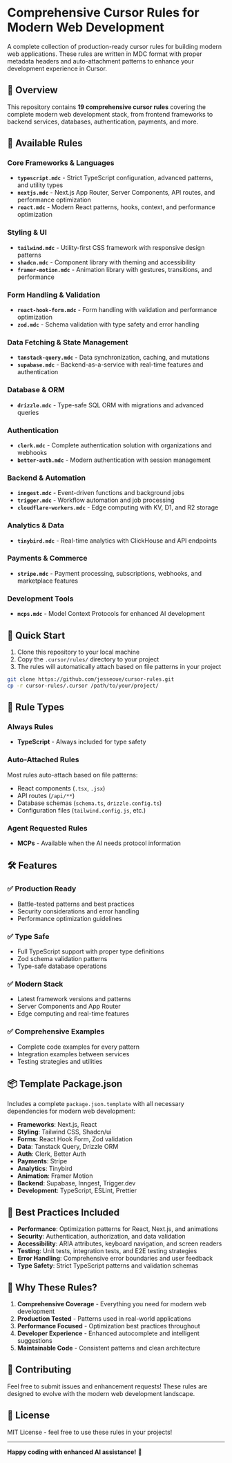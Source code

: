 # Comprehensive Cursor Rules for Modern Web Development

A complete collection of production-ready cursor rules for building modern web applications. These rules are written in MDC format with proper metadata headers and auto-attachment patterns to enhance your development experience in Cursor.

## 🎯 Overview

This repository contains **19 comprehensive cursor rules** covering the complete modern web development stack, from frontend frameworks to backend services, databases, authentication, payments, and more.

## 📁 Available Rules

### Core Frameworks & Languages
- **`typescript.mdc`** - Strict TypeScript configuration, advanced patterns, and utility types
- **`nextjs.mdc`** - Next.js App Router, Server Components, API routes, and performance optimization
- **`react.mdc`** - Modern React patterns, hooks, context, and performance optimization

### Styling & UI
- **`tailwind.mdc`** - Utility-first CSS framework with responsive design patterns
- **`shadcn.mdc`** - Component library with theming and accessibility
- **`framer-motion.mdc`** - Animation library with gestures, transitions, and performance

### Form Handling & Validation
- **`react-hook-form.mdc`** - Form handling with validation and performance optimization
- **`zod.mdc`** - Schema validation with type safety and error handling

### Data Fetching & State Management
- **`tanstack-query.mdc`** - Data synchronization, caching, and mutations
- **`supabase.mdc`** - Backend-as-a-service with real-time features and authentication

### Database & ORM
- **`drizzle.mdc`** - Type-safe SQL ORM with migrations and advanced queries

### Authentication
- **`clerk.mdc`** - Complete authentication solution with organizations and webhooks
- **`better-auth.mdc`** - Modern authentication with session management

### Backend & Automation
- **`inngest.mdc`** - Event-driven functions and background jobs
- **`trigger.mdc`** - Workflow automation and job processing
- **`cloudflare-workers.mdc`** - Edge computing with KV, D1, and R2 storage

### Analytics & Data
- **`tinybird.mdc`** - Real-time analytics with ClickHouse and API endpoints

### Payments & Commerce
- **`stripe.mdc`** - Payment processing, subscriptions, webhooks, and marketplace features

### Development Tools
- **`mcps.mdc`** - Model Context Protocols for enhanced AI development

## 🚀 Quick Start

1. Clone this repository to your local machine
2. Copy the `.cursor/rules/` directory to your project
3. The rules will automatically attach based on file patterns in your project

```bash
git clone https://github.com/jesseoue/cursor-rules.git
cp -r cursor-rules/.cursor /path/to/your/project/
```

## 📖 Rule Types

### Always Rules
- **TypeScript** - Always included for type safety

### Auto-Attached Rules
Most rules auto-attach based on file patterns:
- React components (`.tsx`, `.jsx`)
- API routes (`/api/**`)
- Database schemas (`schema.ts`, `drizzle.config.ts`)
- Configuration files (`tailwind.config.js`, etc.)

### Agent Requested Rules
- **MCPs** - Available when the AI needs protocol information

## 🛠 Features

### ✅ Production Ready
- Battle-tested patterns and best practices
- Security considerations and error handling
- Performance optimization guidelines

### ✅ Type Safe
- Full TypeScript support with proper type definitions
- Zod schema validation patterns
- Type-safe database operations

### ✅ Modern Stack
- Latest framework versions and patterns
- Server Components and App Router
- Edge computing and real-time features

### ✅ Comprehensive Examples
- Complete code examples for every pattern
- Integration examples between services
- Testing strategies and utilities

## 📦 Template Package.json

Includes a complete `package.json.template` with all necessary dependencies for modern web development:

- **Frameworks**: Next.js, React
- **Styling**: Tailwind CSS, Shadcn/ui
- **Forms**: React Hook Form, Zod validation
- **Data**: Tanstack Query, Drizzle ORM
- **Auth**: Clerk, Better Auth
- **Payments**: Stripe
- **Analytics**: Tinybird
- **Animation**: Framer Motion
- **Backend**: Supabase, Inngest, Trigger.dev
- **Development**: TypeScript, ESLint, Prettier

## 🎨 Best Practices Included

- **Performance**: Optimization patterns for React, Next.js, and animations
- **Security**: Authentication, authorization, and data validation
- **Accessibility**: ARIA attributes, keyboard navigation, and screen readers
- **Testing**: Unit tests, integration tests, and E2E testing strategies
- **Error Handling**: Comprehensive error boundaries and user feedback
- **Type Safety**: Strict TypeScript patterns and validation schemas

## 🌟 Why These Rules?

1. **Comprehensive Coverage** - Everything you need for modern web development
2. **Production Tested** - Patterns used in real-world applications
3. **Performance Focused** - Optimization best practices throughout
4. **Developer Experience** - Enhanced autocomplete and intelligent suggestions
5. **Maintainable Code** - Consistent patterns and clean architecture

## 🤝 Contributing

Feel free to submit issues and enhancement requests! These rules are designed to evolve with the modern web development landscape.

## 📄 License

MIT License - feel free to use these rules in your projects!

---

**Happy coding with enhanced AI assistance!** 🚀 